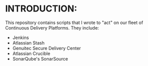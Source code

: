 INTRODUCTION:
=============
This repository contains scripts that I wrote to "act" on our fleet of
Continuous Delivery Platforms. They include:
- Jenkins
- Atlassian Stash
- Genuitec Secure Delivery Center
- Atlassian Crucible
- SonarQube's SonarSource
